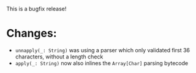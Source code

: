 This is a bugfix release!

# Changes:
* `unnapply(_: String)` was using a parser which only validated first 36 characters, without a length check
* `apply(_: String)` now also inlines the `Array[Char]` parsing bytecode
